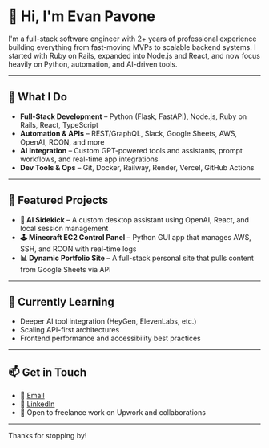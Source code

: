 # 👋 Hi, I'm Evan Pavone

I'm a full-stack software engineer with 2+ years of professional experience building everything from fast-moving MVPs to scalable backend systems. I started with Ruby on Rails, expanded into Node.js and React, and now focus heavily on Python, automation, and AI-driven tools.

---

## 🔧 What I Do

- **Full-Stack Development** – Python (Flask, FastAPI), Node.js, Ruby on Rails, React, TypeScript
- **Automation & APIs** – REST/GraphQL, Slack, Google Sheets, AWS, OpenAI, RCON, and more
- **AI Integration** – Custom GPT-powered tools and assistants, prompt workflows, and real-time app integrations
- **Dev Tools & Ops** – Git, Docker, Railway, Render, Vercel, GitHub Actions

---

## 🚀 Featured Projects

- **🧠 AI Sidekick** – A custom desktop assistant using OpenAI, React, and local session management  
- **🕹️ Minecraft EC2 Control Panel** – Python GUI app that manages AWS, SSH, and RCON with real-time logs  
- **📊 Dynamic Portfolio Site** – A full-stack personal site that pulls content from Google Sheets via API

---

## 🌱 Currently Learning

- Deeper AI tool integration (HeyGen, ElevenLabs, etc.)  
- Scaling API-first architectures  
- Frontend performance and accessibility best practices  

---

## 📫 Get in Touch

- 📧 [Email](mailto:evanpavone@gmail.com)  
- 🔗 [LinkedIn](https://www.linkedin.com/in/evanpavone)  
- 💼 Open to freelance work on Upwork and collaborations

---

Thanks for stopping by!


<!---
EvanRPavone/EvanRPavone is a ✨ special ✨ repository because its `README.md` (this file) appears on your GitHub profile.
You can click the Preview link to take a look at your changes.
--->
